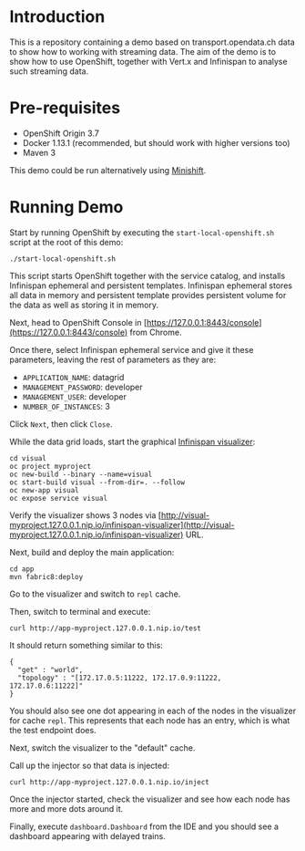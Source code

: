 # Introduction

This is a repository containing a demo based on transport.opendata.ch data to show how to working with streaming data.
The aim of the demo is to show how to use OpenShift, together with Vert.x and Infinispan to analyse such streaming data.

# Pre-requisites

* OpenShift Origin 3.7
* Docker 1.13.1 (recommended, but should work with higher versions too)
* Maven 3

This demo could be run alternatively using [Minishift](https://www.openshift.org/minishift).

# Running Demo

Start by running OpenShift by executing the `start-local-openshift.sh` script at the root of this demo:

    ./start-local-openshift.sh

This script starts OpenShift together with the service catalog, and installs Infinispan ephemeral and persistent templates. 
Infinispan ephemeral stores all data in memory and persistent template provides persistent volume for the data as well as storing it in memory. 

Next, head to OpenShift Console in [https://127.0.0.1:8443/console](https://127.0.0.1:8443/console) from Chrome.

Once there, select Infinispan ephemeral service and give it these parameters, leaving the rest of parameters as they are:

* `APPLICATION_NAME`: datagrid
* `MANAGEMENT_PASSWORD`: developer
* `MANAGEMENT_USER`: developer
* `NUMBER_OF_INSTANCES`: 3

Click `Next`, then click `Close`.

While the data grid loads, start the graphical [Infinispan visualizer]():

    cd visual
    oc project myproject
    oc new-build --binary --name=visual
    oc start-build visual --from-dir=. --follow
    oc new-app visual
    oc expose service visual

Verify the visualizer shows 3 nodes via  [http://visual-myproject.127.0.0.1.nip.io/infinispan-visualizer](http://visual-myproject.127.0.0.1.nip.io/infinispan-visualizer) URL.

Next, build and deploy the main application:

    cd app
    mvn fabric8:deploy

Go to the visualizer and switch to `repl` cache. 

Then, switch to terminal and execute:

    curl http://app-myproject.127.0.0.1.nip.io/test

It should return something similar to this:

    {
      "get" : "world",
      "topology" : "[172.17.0.5:11222, 172.17.0.9:11222, 172.17.0.6:11222]"
    }

You should also see one dot appearing in each of the nodes in the visualizer for cache `repl`.
This represents that each node has an entry, which is what the test endpoint does.

Next, switch the visualizer to the "default" cache.

Call up the injector so that data is injected:

    curl http://app-myproject.127.0.0.1.nip.io/inject

Once the injector started, check the visualizer and see how each node has more and more dots around it.

Finally, execute `dashboard.Dashboard` from the IDE and you should see a dashboard appearing with delayed trains. 
